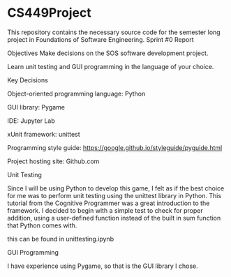 # CS449Project

This repository contains the necessary source code for the semester long project in Foundations of Software Engineering. 
Sprint #0 Report

Objectives
Make decisions on the SOS software development project.

Learn unit testing and GUI programming in the language of your choice.

Key Decisions

Object-oriented programming language: Python

GUI library: Pygame

IDE: Jupyter Lab

xUnit framework: unittest

Programming style guide: https://google.github.io/styleguide/pyguide.html

Project hosting site: Github.com

Unit Testing 

Since I will be using Python to develop this game, I felt as if the best choice for me was to perform unit
testing using the unittest library in Python. This tutorial from the Cognitive Programmer was a
great introduction to the framework. I decided to begin with a simple test to check for proper addition, using
a user-defined function instead of the built in sum function that Python comes with. 

this can be found in unittesting.ipynb

GUI Programming

I have experience using Pygame, so that is the GUI library I chose. 
